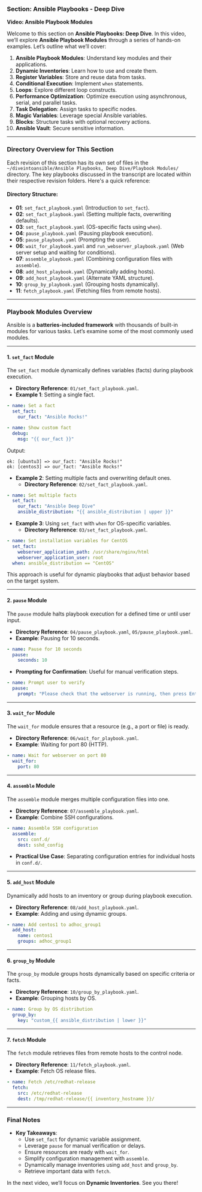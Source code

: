### Section: Ansible Playbooks - Deep Dive  
**Video: Ansible Playbook Modules**

Welcome to this section on **Ansible Playbooks: Deep Dive**. In this video, we’ll explore **Ansible Playbook Modules** through a series of hands-on examples. Let’s outline what we’ll cover:  
1. **Ansible Playbook Modules**: Understand key modules and their applications.  
2. **Dynamic Inventories**: Learn how to use and create them.  
3. **Register Variables**: Store and reuse data from tasks.  
4. **Conditional Execution**: Implement `when` statements.  
5. **Loops**: Explore different loop constructs.  
6. **Performance Optimization**: Optimize execution using asynchronous, serial, and parallel tasks.  
7. **Task Delegation**: Assign tasks to specific nodes.  
8. **Magic Variables**: Leverage special Ansible variables.  
9. **Blocks**: Structure tasks with optional recovery actions.  
10. **Ansible Vault**: Secure sensitive information.  

---

### Directory Overview for This Section  
Each revision of this section has its own set of files in the `~/diveintoansible/Ansible Playbooks, Deep Dive/Playbook Modules/` directory. The key playbooks discussed in the transcript are located within their respective revision folders. Here's a quick reference:  

#### Directory Structure:
- **01**: `set_fact_playbook.yaml` (Introduction to `set_fact`).  
- **02**: `set_fact_playbook.yaml` (Setting multiple facts, overwriting defaults).  
- **03**: `set_fact_playbook.yaml` (OS-specific facts using `when`).  
- **04**: `pause_playbook.yaml` (Pausing playbook execution).  
- **05**: `pause_playbook.yaml` (Prompting the user).  
- **06**: `wait_for_playbook.yaml` and `run_webserver_playbook.yaml` (Web server setup and waiting for conditions).  
- **07**: `assemble_playbook.yaml` (Combining configuration files with `assemble`).  
- **08**: `add_host_playbook.yaml` (Dynamically adding hosts).  
- **09**: `add_host_playbook.yaml` (Alternate YAML structure).  
- **10**: `group_by_playbook.yaml` (Grouping hosts dynamically).  
- **11**: `fetch_playbook.yaml` (Fetching files from remote hosts).  

---

### Playbook Modules Overview  
Ansible is a **batteries-included framework** with thousands of built-in modules for various tasks. Let’s examine some of the most commonly used modules.

---

#### **1. `set_fact` Module**  
The `set_fact` module dynamically defines variables (facts) during playbook execution.

- **Directory Reference**: `01/set_fact_playbook.yaml`.  
- **Example 1**: Setting a single fact.  
```yaml
- name: Set a fact
  set_fact:
    our_fact: "Ansible Rocks!"

- name: Show custom fact
  debug:
    msg: "{{ our_fact }}"
```
Output:
```
ok: [ubuntu3] => our_fact: "Ansible Rocks!"
ok: [centos3] => our_fact: "Ansible Rocks!"
```

- **Example 2**: Setting multiple facts and overwriting default ones.  
  - **Directory Reference**: `02/set_fact_playbook.yaml`.  
```yaml
- name: Set multiple facts
  set_fact:
    our_fact: "Ansible Deep Dive"
    ansible_distribution: "{{ ansible_distribution | upper }}"
```

- **Example 3**: Using `set_fact` with `when` for OS-specific variables.  
  - **Directory Reference**: `03/set_fact_playbook.yaml`.  
```yaml
- name: Set installation variables for CentOS
  set_fact:
    webserver_application_path: /usr/share/nginx/html
    webserver_application_user: root
  when: ansible_distribution == "CentOS"
```
This approach is useful for dynamic playbooks that adjust behavior based on the target system.

---

#### **2. `pause` Module**  
The `pause` module halts playbook execution for a defined time or until user input.  

- **Directory Reference**: `04/pause_playbook.yaml`, `05/pause_playbook.yaml`.  
- **Example**: Pausing for 10 seconds.  
```yaml
- name: Pause for 10 seconds
  pause:
    seconds: 10
```
- **Prompting for Confirmation**: Useful for manual verification steps.  
```yaml
- name: Prompt user to verify
  pause:
    prompt: "Please check that the webserver is running, then press Enter to continue."
```

---

#### **3. `wait_for` Module**  
The `wait_for` module ensures that a resource (e.g., a port or file) is ready.  
- **Directory Reference**: `06/wait_for_playbook.yaml`.  
- **Example**: Waiting for port 80 (HTTP).  
```yaml
- name: Wait for webserver on port 80
  wait_for:
    port: 80
```

---

#### **4. `assemble` Module**  
The `assemble` module merges multiple configuration files into one.  

- **Directory Reference**: `07/assemble_playbook.yaml`.  
- **Example**: Combine SSH configurations.  
```yaml
- name: Assemble SSH configuration
  assemble:
    src: conf.d/
    dest: sshd_config
```
- **Practical Use Case**: Separating configuration entries for individual hosts in `conf.d/`.

---

#### **5. `add_host` Module**  
Dynamically add hosts to an inventory or group during playbook execution.  

- **Directory Reference**: `08/add_host_playbook.yaml`.  
- **Example**: Adding and using dynamic groups.  
```yaml
- name: Add centos1 to adhoc_group1
  add_host:
    name: centos1
    groups: adhoc_group1
```

---

#### **6. `group_by` Module**  
The `group_by` module groups hosts dynamically based on specific criteria or facts.  

- **Directory Reference**: `10/group_by_playbook.yaml`.  
- **Example**: Grouping hosts by OS.  
```yaml
- name: Group by OS distribution
  group_by:
    key: "custom_{{ ansible_distribution | lower }}"
```

---

#### **7. `fetch` Module**  
The `fetch` module retrieves files from remote hosts to the control node.  

- **Directory Reference**: `11/fetch_playbook.yaml`.  
- **Example**: Fetch OS release files.  
```yaml
- name: Fetch /etc/redhat-release
  fetch:
    src: /etc/redhat-release
    dest: /tmp/redhat-release/{{ inventory_hostname }}/
```

---

### Final Notes  
- **Key Takeaways**:  
  - Use `set_fact` for dynamic variable assignment.  
  - Leverage `pause` for manual verification or delays.  
  - Ensure resources are ready with `wait_for`.  
  - Simplify configuration management with `assemble`.  
  - Dynamically manage inventories using `add_host` and `group_by`.  
  - Retrieve important data with `fetch`.  

In the next video, we’ll focus on **Dynamic Inventories**. See you there!  